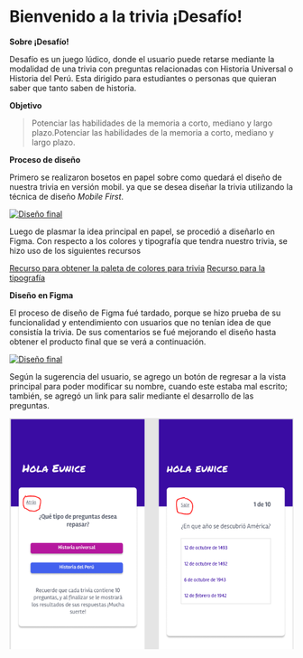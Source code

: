 # Bienvenido a la trivia ¡Desafío!

**Sobre ¡Desafío!**

Desafío es un juego lúdico, donde el usuario puede retarse mediante la modalidad de una trivia con preguntas relacionadas con Historia Universal o Historia del Perú. Esta dirigido para estudiantes o personas que quieran saber que tanto saben de historia.

**Objetivo**

> Potenciar las habilidades de la memoria a corto, mediano y largo plazo.Potenciar las habilidades de la memoria a corto, mediano y largo plazo.


**Proceso de diseño**

Primero se realizaron bosetos en papel sobre como quedará el diseño de nuestra trivia en
versión mobil. ya que se desea diseñar la trivia utilizando la técnica de diseño *Mobile First*.

[![Diseño final](img/diseñoFinal.png "Fio")](img/diseñoFinal.png "Diseño final")

Luego de plasmar la idea principal en papel, se procedió a diseñarlo en Figma. Con respecto a los colores y tipografía que tendra nuestro trivia, se hizo uso de los siguientes recursos

[Recurso para obtener la paleta de colores para trivia](https://coolors.co/palettes/trending "Recurso para obtener la paleta de colores para la trivia")
[Recurso para la tipografía](https://fonts.google.com/ "Recurso para la tipografía")

**Diseño en Figma**

El proceso de diseño de Figma fué tardado, porque se hizo prueba de su funcionalidad y entendimiento con usuarios que no tenían idea de que consistía la trivia. De sus comentarios se fué mejorando el diseño hasta obtener el producto final que se verá a continuación.

[![Diseño final](img/diseñoFinal.png "Diseño final")](img/diseñoFinal.png "Diseño final")

Según la sugerencia del usuario, se agrego un botón de regresar a la vista principal para poder modificar su nombre, cuando este estaba mal escrito; también, se agregó un link para salir mediante el desarrollo de las preguntas.

[![Botones agregados](img/addBoton.png "Botones agregados")](img/diseñoFinal.png "Diseño final")